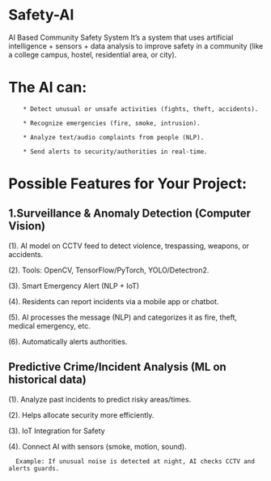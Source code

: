 # Safety-AI
AI Based Community Safety System It’s a system that uses artificial intelligence + sensors + data analysis to improve safety in a community (like a college campus, hostel, residential area, or city).


# The AI can:

        * Detect unusual or unsafe activities (fights, theft, accidents).

        * Recognize emergencies (fire, smoke, intrusion).

        * Analyze text/audio complaints from people (NLP).

        * Send alerts to security/authorities in real-time.


# Possible Features for Your Project:


## 1.Surveillance & Anomaly Detection (Computer Vision)

(1). AI model on CCTV feed to detect violence, trespassing, weapons, or accidents.


(2). Tools: OpenCV, TensorFlow/PyTorch, YOLO/Detectron2.


(3). Smart Emergency Alert (NLP + IoT)


(4). Residents can report incidents via a mobile app or chatbot.


(5). AI processes the message (NLP) and categorizes it as fire, theft, medical emergency, etc.


(6). Automatically alerts authorities.


## Predictive Crime/Incident Analysis (ML on historical data)

(1). Analyze past incidents to predict risky areas/times.


(2). Helps allocate security more efficiently.


(3). IoT Integration for Safety


(4). Connect AI with sensors (smoke, motion, sound).

      Example: If unusual noise is detected at night, AI checks CCTV and alerts guards.